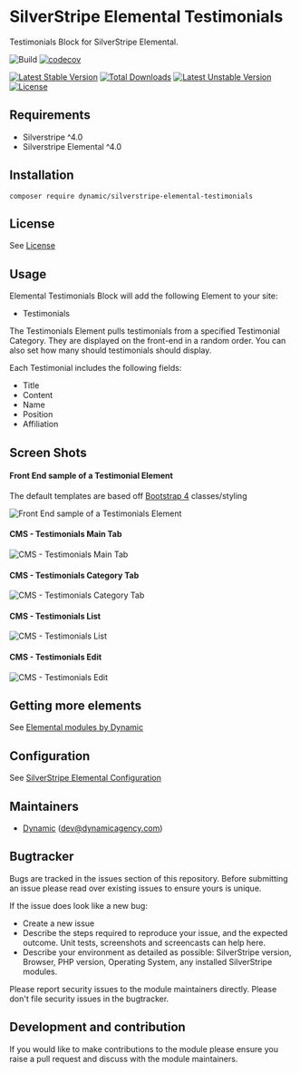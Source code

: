 # SilverStripe Elemental Testimonials

Testimonials Block for SilverStripe Elemental.

![Build](https://github.com/dynamic/silverstripe-elemental-testimonials/actions/workflows/ci.yml/badge.svg)
[![codecov](https://codecov.io/gh/dynamic/silverstripe-elemental-testimonials/branch/master/graph/badge.svg)](https://codecov.io/gh/dynamic/silverstripe-elemental-testimonials)

[![Latest Stable Version](https://poser.pugx.org/dynamic/silverstripe-elemental-testimonials/v/stable)](https://packagist.org/packages/dynamic/silverstripe-elemental-testimonials)
[![Total Downloads](https://poser.pugx.org/dynamic/silverstripe-elemental-testimonials/downloads)](https://packagist.org/packages/dynamic/silverstripe-elemental-testimonials)
[![Latest Unstable Version](https://poser.pugx.org/dynamic/silverstripe-elemental-testimonials/v/unstable)](https://packagist.org/packages/dynamic/silverstripe-elemental-testimonials)
[![License](https://poser.pugx.org/dynamic/silverstripe-elemental-testimonials/license)](https://packagist.org/packages/dynamic/silverstripe-elemental-testimonials)

## Requirements

* Silverstripe ^4.0
* Silverstripe Elemental ^4.0

## Installation

`composer require dynamic/silverstripe-elemental-testimonials`

## License

See [License](license.md)

## Usage

Elemental Testimonials Block will add the following Element to your site:

* Testimonials

The Testimonials Element pulls testimonials from a specified Testimonial Category. They are displayed on the front-end in a random order. You can also set how many should testimonials should display.

Each Testimonial includes the following fields:

* Title
* Content
* Name
* Position
* Affiliation

## Screen Shots

#### Front End sample of a Testimonial Element
The default templates are based off [Bootstrap 4](https://getbootstrap.com/) classes/styling

![Front End sample of a Testimonials Element](./docs/_en/images/testimonial-block-sample.jpg)

#### CMS - Testimonials Main Tab
![CMS - Testimonials Main Tab](./docs/_en/images/testimonial-block-cms-main.jpg)

#### CMS - Testimonials Category Tab
![CMS - Testimonials Category Tab](./docs/_en/images/testimonial-block-cms-categories.jpg)

#### CMS - Testimonials List
![CMS - Testimonials List](./docs/_en/images/testimonial-block-cms-testimonial-list.jpg)

#### CMS - Testimonials Edit
![CMS - Testimonials Edit](./docs/_en/images/testimonial-block-cms-testimonial-edit.jpg)

## Getting more elements

See [Elemental modules by Dynamic](https://github.com/orgs/dynamic/repositories?q=elemental&type=all&language=&sort=)

## Configuration

See [SilverStripe Elemental Configuration](https://github.com/dnadesign/silverstripe-elemental#configuration)

## Maintainers

*  [Dynamic](http://www.dynamicagency.com) (<dev@dynamicagency.com>)

## Bugtracker
Bugs are tracked in the issues section of this repository. Before submitting an issue please read over
existing issues to ensure yours is unique.

If the issue does look like a new bug:

- Create a new issue
- Describe the steps required to reproduce your issue, and the expected outcome. Unit tests, screenshots
  and screencasts can help here.
- Describe your environment as detailed as possible: SilverStripe version, Browser, PHP version,
  Operating System, any installed SilverStripe modules.

Please report security issues to the module maintainers directly. Please don't file security issues in the bugtracker.

## Development and contribution
If you would like to make contributions to the module please ensure you raise a pull request and discuss with the module maintainers.
